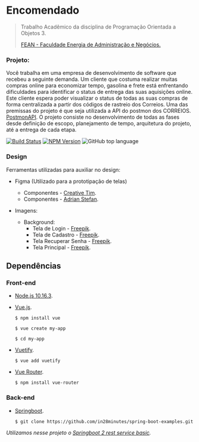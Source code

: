 # Encomendado
> Trabalho Acadêmico da disciplina de Programação Orientada a Objetos 3.
> 
> [FEAN - Faculdade Energia de Administração e Negócios.](https://www.fean.com.br)

### Projeto:
Você trabalha em uma empresa de desenvolvimento de software que recebeu a seguinte demanda.
Um cliente que costuma realizar muitas compras online para economizar tempo, gasolina e frete está enfrentando dificuldades para identificar o status de entrega das suas aquisições online. Este cliente espera poder visualizar o status de todas as suas compras de forma centralizada a partir dos códigos de rastreio dos Correios. Uma das premissas do projeto é que seja utilizada a API do postmon dos CORREIOS. 
[PostmonAPI](https://github.com/PostmonAPI/correios.postmon.com.br).
O projeto consiste no desenvolvimento de todas as fases desde definição de escopo, planejamento de tempo, arquitetura do projeto, até a entrega de cada etapa.


[![Build Status][build-image]][build-url]
[![NPM Version][npm-image]][npm-url]
![GitHub top language](https://img.shields.io/github/languages/top/danilo-aalmeida/encomendado)

### Design

Ferramentas utilizadas para auxiliar no design:

* Figma (Utilizado para a prototipação de telas)
    
    * Componentes - [Creative Tim](https://demos.creative-tim.com/material-kit-figma/presentation.html).
    * Componentes - [Adrian Stefan](https://dribbble.com/shots/7140626-Figma-Admin-Template-Dashboard).
    
    
* Imagens:
    * Background: 
        * Tela de Login - [Freepik](https://www.freepik.com/free-photos-vectors/man).
        * Tela de Cadastro - [Freepik](https://br.freepik.com/fotos-vetores-gratis/pessoas).
        * Tela Recuperar Senha - [Freepik](https://br.freepik.com/fotos-vetores-gratis/camera).
        * Tela Principal - [Freepik](https://br.freepik.com/fotos-vetores-gratis/homem).

## Dependências
### Front-end

* [Node.js 10.16.3](https://nodejs.org/en/download/).

* [Vue.js](https://vuejs.org).

    `$ npm install vue`

    `$ vue create my-app`

    `$ cd my-app`

* [Vuetify](https://vuetifyjs.com).
    
    `$ vue add vuetify`

* [Vue Router](https://router.vuejs.org).

    `$ npm install vue-router`

### Back-end

* [Springboot](https://github.com/in28minutes/spring-boot-examples).

    `$ git clone https://github.com/in28minutes/spring-boot-examples.git`

_Utilizamos nesse projeto o [Springboot 2 rest service basic](https://github.com/in28minutes/spring-boot-examples/tree/master/spring-boot-2-rest-service-basic)._

[npm-image]: https://img.shields.io/npm/v/datadog-metrics.svg?style=flat-square
[npm-url]: https://npmjs.org/package/datadog-metrics
[build-image]: https://travis-ci.org/DataDog/java-dogstatsd-client.svg?branch=master
[build-url]: https://travis-ci.org/DataDog/java-dogstatsd-client
[shields-montagem]: https://shields.io